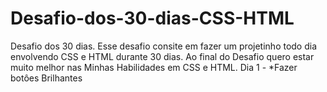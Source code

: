 # Desafio-dos-30-dias-CSS-HTML
 Desafio dos 30 dias. Esse desafio consite em fazer um projetinho todo dia envolvendo CSS e HTML durante 30 dias. Ao final do Desafio quero estar muito melhor nas Minhas Habilidades em CSS e HTML.
 Dia 1 -
 *Fazer botôes Brilhantes
